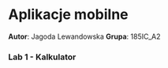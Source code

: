 # Aplikacje mobilne

**Autor**: Jagoda Lewandowska
**Grupa**: 185IC_A2

### Lab 1 - Kalkulator

[]()
